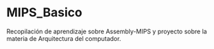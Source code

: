 # MIPS_Basico
Recopilación de aprendizaje sobre Assembly-MIPS y proyecto sobre la materia de Arquitectura del computador.
